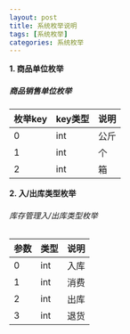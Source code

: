 ```yaml
---
layout: post
title: 系统枚举说明
tags: [系统枚举]
categories: 系统枚举
---
```

**1\. 商品单位枚举**

##### 商品销售单位枚举

|枚举key|key类型|说明|
|:---|:---|:---|
|0|int|公斤|
|1|int|个|
|2|int|箱|

**2\. 入/出库类型枚举**

###### 库存管理入/出库类型枚举

|参数|类型|说明|
|:---|:---|:---|
|0|int|入库|
|1|int|消费|
|2|int|出库|
|3|int|退货|